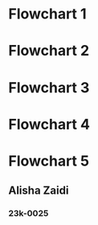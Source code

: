 # Flowchart 1

# Flowchart 2

# Flowchart 3

# Flowchart 4

# Flowchart 5


## Alisha Zaidi
### 23k-0025
